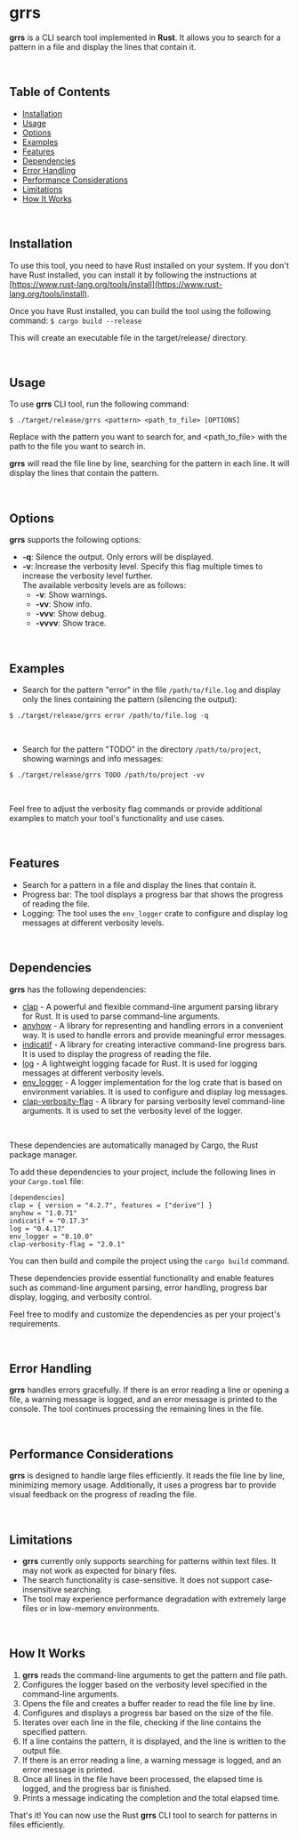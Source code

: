 # grrs

<strong>grrs</strong> is a CLI search tool implemented in <strong>Rust</strong>. It allows you to search for a pattern in a file and display the lines that contain it.

<br>

## Table of Contents

-   [Installation](#installation)
-   [Usage](#usage)
-   [Options](#options)
-   [Examples](#examples)
-   [Features](#features)
-   [Dependencies](#dependencies)
-   [Error Handling](#error-handling)
-   [Performance Considerations](#performance-considerations)
-   [Limitations](#limitations)
-   [How It Works](#how-it-works)

<br>

## Installation

To use this tool, you need to have Rust installed on your system. If you don't have Rust installed, you can install it by following the instructions at [https://www.rust-lang.org/tools/install](https://www.rust-lang.org/tools/install).

Once you have Rust installed, you can build the tool using the following command:
`$ cargo build --release`

This will create an executable file in the target/release/ directory.

<br>

## Usage

To use <strong>grrs</strong> CLI tool, run the following command:

```
$ ./target/release/grrs <pattern> <path_to_file> [OPTIONS]
```

Replace <pattern> with the pattern you want to search for, and <path_to_file> with the path to the file you want to search in.

<strong>grrs</strong> will read the file line by line, searching for the pattern in each line. It will display the lines that contain the pattern.

<br>

## Options

<strong>grrs</strong> supports the following options:

<ul>
  <li><strong>-q</strong>: Silence the output. Only errors will be displayed.</li>
  <li>
    <strong>-v</strong>: Increase the verbosity level. Specify this flag multiple times to increase the verbosity level further.<br>The available verbosity levels are as follows:
    <ul>
      <li><strong>-v</strong>: Show warnings.</li>
      <li><strong>-vv</strong>: Show info.</li>
      <li><strong>-vvv</strong>: Show debug.</li>
      <li><strong>-vvvv</strong>: Show trace.</li>
    </ul>
  </li>
</ul>

<br>

## Examples

-   Search for the pattern "error" in the file `/path/to/file.log` and display only the lines containing the pattern (silencing the output):

```
$ ./target/release/grrs error /path/to/file.log -q
```

<br>

-   Search for the pattern "TODO" in the directory `/path/to/project`, showing warnings and info messages:

```
$ ./target/release/grrs TODO /path/to/project -vv
```

<br>

Feel free to adjust the verbosity flag commands or provide additional examples to match your tool's functionality and use cases.

<br>

## Features

-   Search for a pattern in a file and display the lines that contain it.
-   Progress bar: The tool displays a progress bar that shows the progress of reading the file.
-   Logging: The tool uses the `env_logger` crate to configure and display log messages at different verbosity levels.

<br>

## Dependencies

<strong>grrs</strong> has the following dependencies:

-   [clap](https://crates.io/crates/clap) - A powerful and flexible command-line argument parsing library for Rust. It is used to parse command-line arguments.
-   [anyhow](https://crates.io/crates/anyhow) - A library for representing and handling errors in a convenient way. It is used to handle errors and provide meaningful error messages.
-   [indicatif](https://crates.io/crates/indicatif) - A library for creating interactive command-line progress bars. It is used to display the progress of reading the file.
-   [log](https://crates.io/crates/log) - A lightweight logging facade for Rust. It is used for logging messages at different verbosity levels.
-   [env_logger](https://crates.io/crates/env_logger) - A logger implementation for the log crate that is based on environment variables. It is used to configure and display log messages.
-   [clap-verbosity-flag](https://crates.io/crates/clap-verbosity-flag) - A library for parsing verbosity level command-line arguments. It is used to set the verbosity level of the logger.

<br>

These dependencies are automatically managed by Cargo, the Rust package manager.

To add these dependencies to your project, include the following lines in your `Cargo.toml` file:

```
[dependencies]
clap = { version = "4.2.7", features = ["derive"] }
anyhow = "1.0.71"
indicatif = "0.17.3"
log = "0.4.17"
env_logger = "0.10.0"
clap-verbosity-flag = "2.0.1"
```

You can then build and compile the project using the `cargo build` command.

These dependencies provide essential functionality and enable features such as command-line argument parsing, error handling, progress bar display, logging, and verbosity control.

Feel free to modify and customize the dependencies as per your project's requirements.

<br>

## Error Handling

<strong>grrs</strong> handles errors gracefully. If there is an error reading a line or opening a file, a warning message is logged, and an error message is printed to the console. The tool continues processing the remaining lines in the file.

<br>

## Performance Considerations

<strong>grrs</strong> is designed to handle large files efficiently. It reads the file line by line, minimizing memory usage. Additionally, it uses a progress bar to provide visual feedback on the progress of reading the file.

<br>

## Limitations

-   <strong>grrs</strong> currently only supports searching for patterns within text files. It may not work as expected for binary files.
-   The search functionality is case-sensitive. It does not support case-insensitive searching.
-   The tool may experience performance degradation with extremely large files or in low-memory environments.

<br>

## How It Works

1. <strong>grrs</strong></a> reads the command-line arguments to get the pattern and file path.
2. Configures the logger based on the verbosity level specified in the command-line arguments.
3. Opens the file and creates a buffer reader to read the file line by line.
4. Configures and displays a progress bar based on the size of the file.
5. Iterates over each line in the file, checking if the line contains the specified pattern.
6. If a line contains the pattern, it is displayed, and the line is written to the output file.
7. If there is an error reading a line, a warning message is logged, and an error message is printed.
8. Once all lines in the file have been processed, the elapsed time is logged, and the progress bar is finished.
9. Prints a message indicating the completion and the total elapsed time.

That's it! You can now use the Rust <strong>grrs</strong> CLI tool to search for patterns in files efficiently.
